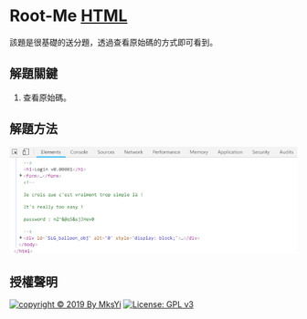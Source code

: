 Root-Me [HTML](https://www.root-me.org/en/Challenges/Web-Server/HTML)
===

該題是很基礎的送分題，透過查看原始碼的方式即可看到。  

## 解題關鍵
1. 查看原始碼。  
  
## 解題方法
![](img/01.png)

## 授權聲明
[![copyright © 2019 By MksYi](https://img.shields.io/badge/copyright%20©-%202019%20By%20MksYi-blue.svg)](https://mks.tw/)
[![License: GPL v3](https://img.shields.io/badge/License-GPL%20v3-blue.svg)](https://www.gnu.org/licenses/gpl-3.0)